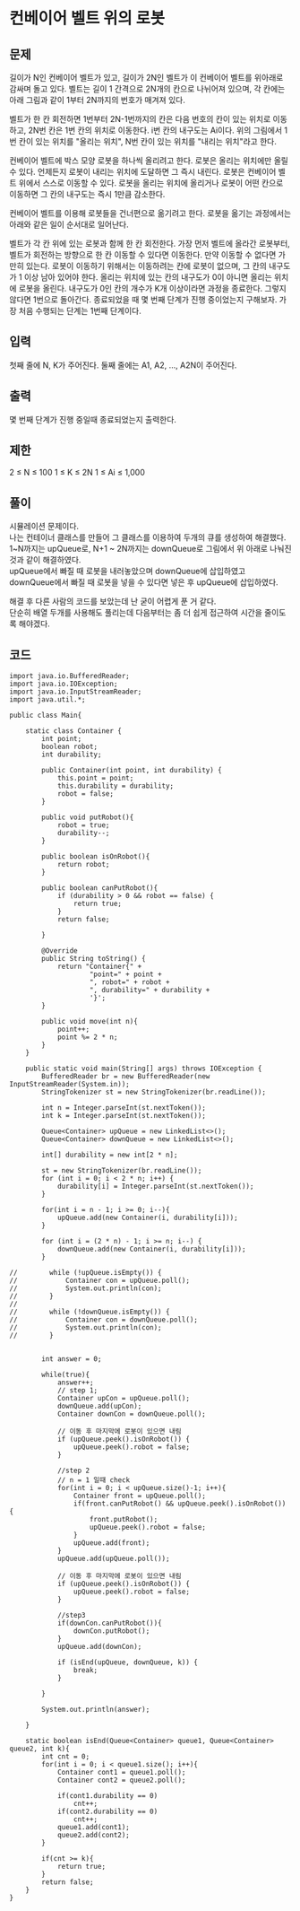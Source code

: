 # 컨베이어 벨트 위의 로봇
 
## 문제
길이가 N인 컨베이어 벨트가 있고, 길이가 2N인 벨트가 이 컨베이어 벨트를 위아래로 감싸며 돌고 있다. 벨트는 길이 1 간격으로 2N개의 칸으로 나뉘어져 있으며, 각 칸에는 아래 그림과 같이 1부터 2N까지의 번호가 매겨져 있다.



벨트가 한 칸 회전하면 1번부터 2N-1번까지의 칸은 다음 번호의 칸이 있는 위치로 이동하고, 2N번 칸은 1번 칸의 위치로 이동한다. i번 칸의 내구도는 Ai이다. 위의 그림에서 1번 칸이 있는 위치를 "올리는 위치", N번 칸이 있는 위치를 "내리는 위치"라고 한다.

컨베이어 벨트에 박스 모양 로봇을 하나씩 올리려고 한다. 로봇은 올리는 위치에만 올릴 수 있다. 언제든지 로봇이 내리는 위치에 도달하면 그 즉시 내린다. 로봇은 컨베이어 벨트 위에서 스스로 이동할 수 있다. 로봇을 올리는 위치에 올리거나 로봇이 어떤 칸으로 이동하면 그 칸의 내구도는 즉시 1만큼 감소한다.

컨베이어 벨트를 이용해 로봇들을 건너편으로 옮기려고 한다. 로봇을 옮기는 과정에서는 아래와 같은 일이 순서대로 일어난다.

벨트가 각 칸 위에 있는 로봇과 함께 한 칸 회전한다.
가장 먼저 벨트에 올라간 로봇부터, 벨트가 회전하는 방향으로 한 칸 이동할 수 있다면 이동한다. 만약 이동할 수 없다면 가만히 있는다.
로봇이 이동하기 위해서는 이동하려는 칸에 로봇이 없으며, 그 칸의 내구도가 1 이상 남아 있어야 한다.
올리는 위치에 있는 칸의 내구도가 0이 아니면 올리는 위치에 로봇을 올린다.
내구도가 0인 칸의 개수가 K개 이상이라면 과정을 종료한다. 그렇지 않다면 1번으로 돌아간다.
종료되었을 때 몇 번째 단계가 진행 중이었는지 구해보자. 가장 처음 수행되는 단계는 1번째 단계이다.

## 입력
첫째 줄에 N, K가 주어진다. 둘째 줄에는 A1, A2, ..., A2N이 주어진다.

## 출력
몇 번째 단계가 진행 중일때 종료되었는지 출력한다.

## 제한
2 ≤ N ≤ 100
1 ≤ K ≤ 2N
1 ≤ Ai ≤ 1,000

## 풀이
시뮬레이션 문제이다.  
나는 컨테이너 클래스를 만들어 그 클래스를 이용하여 두개의 큐를 생성하여 해결했다.  
1~N까지는 upQueue로, N+1 ~ 2N까지는 downQueue로 그림에서 위 아래로 나눠진 것과 같이 해결하였다.  
upQueue에서 빠질 때 로봇을 내러놓았으며 downQueue에 삽입하였고  
downQueue에서 빠질 때 로봇을 넣을 수 있다면 넣은 후 upQueue에 삽입하였다.  

해결 후 다른 사람의 코드를 보았는데 난 굳이 어렵게 푼 거 같다.  
단순히 배열 두개를 사용해도 풀리는데 다음부터는 좀 더 쉽게 접근하여 시간을 줄이도록 해야겠다.  

## 코드
```
import java.io.BufferedReader;
import java.io.IOException;
import java.io.InputStreamReader;
import java.util.*;

public class Main{

    static class Container {
        int point;
        boolean robot;
        int durability;

        public Container(int point, int durability) {
            this.point = point;
            this.durability = durability;
            robot = false;
        }

        public void putRobot(){
            robot = true;
            durability--;
        }

        public boolean isOnRobot(){
            return robot;
        }

        public boolean canPutRobot(){
            if (durability > 0 && robot == false) {
                return true;
            }
            return false;

        }

        @Override
        public String toString() {
            return "Container{" +
                    "point=" + point +
                    ", robot=" + robot +
                    ", durability=" + durability +
                    '}';
        }

        public void move(int n){
            point++;
            point %= 2 * n;
        }
    }

    public static void main(String[] args) throws IOException {
        BufferedReader br = new BufferedReader(new InputStreamReader(System.in));
        StringTokenizer st = new StringTokenizer(br.readLine());

        int n = Integer.parseInt(st.nextToken());
        int k = Integer.parseInt(st.nextToken());

        Queue<Container> upQueue = new LinkedList<>();
        Queue<Container> downQueue = new LinkedList<>();

        int[] durability = new int[2 * n];

        st = new StringTokenizer(br.readLine());
        for (int i = 0; i < 2 * n; i++) {
            durability[i] = Integer.parseInt(st.nextToken());
        }

        for(int i = n - 1; i >= 0; i--){
            upQueue.add(new Container(i, durability[i]));
        }

        for (int i = (2 * n) - 1; i >= n; i--) {
            downQueue.add(new Container(i, durability[i]));
        }

//        while (!upQueue.isEmpty()) {
//            Container con = upQueue.poll();
//            System.out.println(con);
//        }
//
//        while (!downQueue.isEmpty()) {
//            Container con = downQueue.poll();
//            System.out.println(con);
//        }


        int answer = 0;

        while(true){
            answer++;
            // step 1;
            Container upCon = upQueue.poll();
            downQueue.add(upCon);
            Container downCon = downQueue.poll();

            // 이동 후 마지막에 로봇이 있으면 내림
            if (upQueue.peek().isOnRobot()) {
                upQueue.peek().robot = false;
            }

            //step 2
            // n = 1 일때 check
            for(int i = 0; i < upQueue.size()-1; i++){
                Container front = upQueue.poll();
                if(front.canPutRobot() && upQueue.peek().isOnRobot()) {
                    front.putRobot();
                    upQueue.peek().robot = false;
                }
                upQueue.add(front);
            }
            upQueue.add(upQueue.poll());

            // 이동 후 마지막에 로봇이 있으면 내림
            if (upQueue.peek().isOnRobot()) {
                upQueue.peek().robot = false;
            }

            //step3
            if(downCon.canPutRobot()){
                downCon.putRobot();
            }
            upQueue.add(downCon);

            if (isEnd(upQueue, downQueue, k)) {
                break;
            }

        }

        System.out.println(answer);

    }

    static boolean isEnd(Queue<Container> queue1, Queue<Container> queue2, int k){
        int cnt = 0;
        for(int i = 0; i < queue1.size(); i++){
            Container cont1 = queue1.poll();
            Container cont2 = queue2.poll();

            if(cont1.durability == 0)
                cnt++;
            if(cont2.durability == 0)
                cnt++;
            queue1.add(cont1);
            queue2.add(cont2);
        }

        if(cnt >= k){
            return true;
        }
        return false;
    }
}

```
